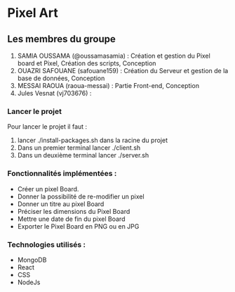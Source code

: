# Pixel Art


## Les membres du groupe 

1. SAMIA OUSSAMA (@oussamasamia) : Création et gestion du Pixel board et Pixel, Création des scripts, Conception 
2. OUAZRI SAFOUANE (safouane159) : Création du Serveur et gestion de la base de données, Conception 
3. MESSAI RAOUA (raoua-messai) : Partie Front-end, Conception 
4. Jules Vesnat (vj703676) : 

### Lancer le projet 

Pour lancer le projet il faut : 
1. lancer ./install-packages.sh dans la racine du projet
2. Dans un premier terminal lancer ./client.sh 
3. Dans un deuxième terminal lancer ./server.sh

### Fonctionnalités implémentées :

 - Créer un pixel Board.
 - Donner la possibilité de re-modifier un pixel
 - Donner un titre au pixel Board
 - Préciser les dimensions du Pixel Board
 - Mettre une date de fin du pixel Board
 - Exporter le Pixel Board en PNG ou en JPG 

### Technologies utilisés :
- MongoDB
- React 
- CSS
- NodeJs
